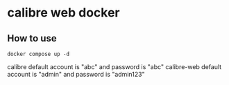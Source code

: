 # calibre web docker
## How to use
<pre><code>docker compose up -d</code></pre>
calibre default account is "abc" and password is "abc"
calibre-web default account is "admin" and password is "admin123"

